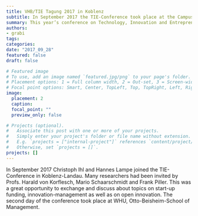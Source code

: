 ```yaml
---
title: VHB/TIE Tagung 2017 in Koblenz 
subtitle: In September 2017 the TIE-Conference took place at the Campus of Koblenz-Landau University
summary: This year’s conference on Technology, Innovation and Entrepreneurship was a great success!
authors:
- grabi
tags:
categories:
date: "2017_09_28"
featured: false
draft: false

# Featured image
# To use, add an image named `featured.jpg/png` to your page's folder.
# Placement options: 1 = Full column width, 2 = Out-set, 3 = Screen-width
# Focal point options: Smart, Center, TopLeft, Top, TopRight, Left, Right, BottomLeft, Bottom, BottomRight
image:
  placement: 2
  caption:
  focal_point: ""
  preview_only: false

# Projects (optional).
#   Associate this post with one or more of your projects.
#   Simply enter your project's folder or file name without extension.
#   E.g. `projects = ["internal-project"]` references `content/project/deep-learning/index.md`.
#   Otherwise, set `projects = []`.
projects: []
---
```


In September 2017 Christoph Ihl and Hannes Lampe joined the TIE-Conference in Koblenz-Landau. Many researchers had been invited by Profs. Harald von Korflesch, Mario Schaarschmidt and Frank Piller. This was a great opportunity to exchange and discuss about topics on start-up funding, innovation-management as well as on open innovation. 
The second day of the conference took place at WHU, Otto-Beisheim-School of Management.
